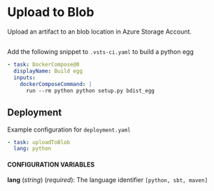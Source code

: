 # Upload to Blob

Upload an artifact to an blob location in Azure Storage Account.

## 

Add the following snippet to `.vsts-ci.yaml` to build a python egg
```yaml
- task: DockerCompose@0
  displayName: Build egg
  inputs:
    dockerComposeCommand: |
      run --rm python python setup.py bdist_egg
```

## Deployment

Example configuration for `deployment.yaml`
```yaml
- task: uploadToBlob
  lang: python
```

#### CONFIGURATION VARIABLES
**lang** (_string_) (_required_): The language identifier `[python, sbt, maven]`

